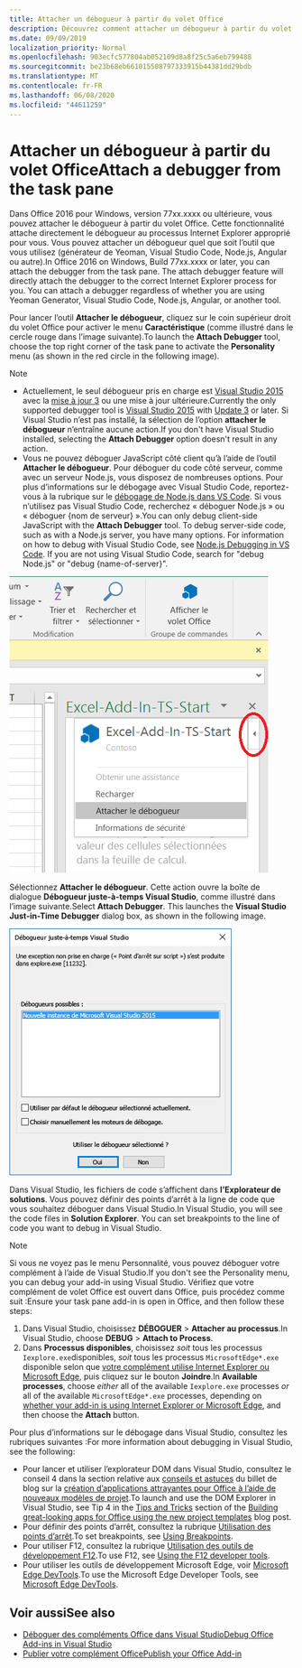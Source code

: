 ```yaml
---
title: Attacher un débogueur à partir du volet Office
description: Découvrez comment attacher un débogueur à partir du volet Office
ms.date: 09/09/2019
localization_priority: Normal
ms.openlocfilehash: 903ecfc577804ab052109d8a8f25c5a6eb799488
ms.sourcegitcommit: be23b68eb661015508797333915b44381dd29bdb
ms.translationtype: MT
ms.contentlocale: fr-FR
ms.lasthandoff: 06/08/2020
ms.locfileid: "44611259"
---
```

# <a name="attach-a-debugger-from-the-task-pane"></a><span data-ttu-id="da92b-103">Attacher un débogueur à partir du volet Office</span><span class="sxs-lookup"><span data-stu-id="da92b-103">Attach a debugger from the task pane</span></span>

<span data-ttu-id="da92b-p101">Dans Office 2016 pour Windows, version 77xx.xxxx ou ultérieure, vous pouvez attacher le débogueur à partir du volet Office. Cette fonctionnalité attache directement le débogueur au processus Internet Explorer approprié pour vous. Vous pouvez attacher un débogueur quel que soit l’outil que vous utilisez (générateur de Yeoman, Visual Studio Code, Node.js, Angular ou autre).</span><span class="sxs-lookup"><span data-stu-id="da92b-p101">In Office 2016 on Windows, Build 77xx.xxxx or later, you can attach the debugger from the task pane. The attach debugger feature will directly attach the debugger to the correct Internet Explorer process for you. You can attach a debugger regardless of whether you are using Yeoman Generator, Visual Studio Code, Node.js, Angular, or another tool.</span></span> 

<span data-ttu-id="da92b-107">Pour lancer l’outil **Attacher le débogueur**, cliquez sur le coin supérieur droit du volet Office pour activer le menu **Caractéristique** (comme illustré dans le cercle rouge dans l’image suivante).</span><span class="sxs-lookup"><span data-stu-id="da92b-107">To launch the **Attach Debugger** tool, choose the top right corner of the task pane to activate the **Personality** menu (as shown in the red circle in the following image).</span></span>   

> [!NOTE]
> - <span data-ttu-id="da92b-108">Actuellement, le seul débogueur pris en charge est [Visual Studio 2015](https://www.visualstudio.com/downloads/) avec la [mise à jour 3](https://msdn.microsoft.com/library/mt752379.aspx) ou une mise à jour ultérieure.</span><span class="sxs-lookup"><span data-stu-id="da92b-108">Currently the only supported debugger tool is [Visual Studio 2015](https://www.visualstudio.com/downloads/) with [Update 3](https://msdn.microsoft.com/library/mt752379.aspx) or later.</span></span> <span data-ttu-id="da92b-109">Si Visual Studio n’est pas installé, la sélection de l’option **attacher le débogueur** n’entraîne aucune action.</span><span class="sxs-lookup"><span data-stu-id="da92b-109">If you don't have Visual Studio installed, selecting the **Attach Debugger** option doesn't result in any action.</span></span>   
> - <span data-ttu-id="da92b-p103">Vous ne pouvez déboguer JavaScript côté client qu’à l’aide de l’outil **Attacher le débogueur**. Pour déboguer du code côté serveur, comme avec un serveur Node.js, vous disposez de nombreuses options. Pour plus d’informations sur le débogage avec Visual Studio Code, reportez-vous à la rubrique sur le [débogage de Node.js dans VS Code](https://code.visualstudio.com/docs/nodejs/nodejs-debugging). Si vous n’utilisez pas Visual Studio Code, recherchez « déboguer Node.js » ou « déboguer {nom de serveur} ».</span><span class="sxs-lookup"><span data-stu-id="da92b-p103">You can only debug client-side JavaScript with the **Attach Debugger** tool. To debug server-side code, such as with a Node.js server, you have many options. For information on how to debug with Visual Studio Code, see [Node.js Debugging in VS Code](https://code.visualstudio.com/docs/nodejs/nodejs-debugging). If you are not using Visual Studio Code, search for "debug Node.js" or "debug {name-of-server}".</span></span>

![Capture d’écran du menu Attacher le débogueur](../images/attach-debugger.png)

<span data-ttu-id="da92b-p104">Sélectionnez **Attacher le débogueur**. Cette action ouvre la boîte de dialogue **Débogueur juste-à-temps Visual Studio**, comme illustré dans l’image suivante.</span><span class="sxs-lookup"><span data-stu-id="da92b-p104">Select **Attach Debugger**. This launches the **Visual Studio Just-in-Time Debugger** dialog box, as shown in the following image.</span></span> 

![Capture d’écran de la boîte de dialogue Débogueur juste-à-temps Visual Studio](../images/visual-studio-debugger.png)

<span data-ttu-id="da92b-p105">Dans Visual Studio, les fichiers de code s’affichent dans **l’Explorateur de solutions**.   Vous pouvez définir des points d’arrêt à la ligne de code que vous souhaitez déboguer dans Visual Studio.</span><span class="sxs-lookup"><span data-stu-id="da92b-p105">In Visual Studio, you will see the code files in **Solution Explorer**.   You can set breakpoints to the line of code you want to debug in Visual Studio.</span></span>

> [!NOTE]
> <span data-ttu-id="da92b-120">Si vous ne voyez pas le menu Personnalité, vous pouvez déboguer votre complément à l’aide de Visual Studio.</span><span class="sxs-lookup"><span data-stu-id="da92b-120">If you don't see the Personality menu, you can debug your add-in using Visual Studio.</span></span> <span data-ttu-id="da92b-121">Vérifiez que votre complément de volet Office est ouvert dans Office, puis procédez comme suit :</span><span class="sxs-lookup"><span data-stu-id="da92b-121">Ensure your task pane add-in is open in Office, and then follow these steps:</span></span>
>
> 1. <span data-ttu-id="da92b-122">Dans Visual Studio, choisissez **DÉBOGUER** > **Attacher au processus**.</span><span class="sxs-lookup"><span data-stu-id="da92b-122">In Visual Studio, choose **DEBUG** > **Attach to Process**.</span></span>
> 2. <span data-ttu-id="da92b-123">Dans **Processus disponibles**, choisissez *soit* tous les processus `Iexplore.exe`disponibles, *soit* tous les processus `MicrosoftEdge*.exe` disponible selon que [votre complément utilise Internet Explorer ou Microsoft Edge](../concepts/browsers-used-by-office-web-add-ins.md), puis cliquez sur le bouton **Joindre**.</span><span class="sxs-lookup"><span data-stu-id="da92b-123">In **Available processes**, choose *either* all of the available `Iexplore.exe` processes *or* all of the available `MicrosoftEdge*.exe` processes, depending on [whether your add-in is using Internet Explorer or Microsoft Edge](../concepts/browsers-used-by-office-web-add-ins.md), and then choose the **Attach** button.</span></span>

<span data-ttu-id="da92b-124">Pour plus d’informations sur le débogage dans Visual Studio, consultez les rubriques suivantes :</span><span class="sxs-lookup"><span data-stu-id="da92b-124">For more information about debugging in Visual Studio, see the following:</span></span>

-    <span data-ttu-id="da92b-125">Pour lancer et utiliser l’explorateur DOM dans Visual Studio, consultez le conseil 4 dans la section relative aux [conseils et astuces](https://blogs.msdn.microsoft.com/officeapps/2013/04/16/building-great-looking-apps-for-office-using-the-new-project-templates/#tips_tricks) du billet de blog sur la [création d’applications attrayantes pour Office à l’aide de nouveaux modèles de projet](https://blogs.msdn.microsoft.com/officeapps/2013/04/16/building-great-looking-apps-for-office-using-the-new-project-templates).</span><span class="sxs-lookup"><span data-stu-id="da92b-125">To launch and use the DOM Explorer in Visual Studio, see Tip 4 in the [Tips and Tricks](https://blogs.msdn.microsoft.com/officeapps/2013/04/16/building-great-looking-apps-for-office-using-the-new-project-templates/#tips_tricks) section of the [Building great-looking apps for Office using the new project templates](https://blogs.msdn.microsoft.com/officeapps/2013/04/16/building-great-looking-apps-for-office-using-the-new-project-templates) blog post.</span></span>
-    <span data-ttu-id="da92b-126">Pour définir des points d’arrêt, consultez la rubrique [Utilisation des points d’arrêt](/visualstudio/debugger/using-breakpoints?view=vs-2015).</span><span class="sxs-lookup"><span data-stu-id="da92b-126">To set breakpoints, see [Using Breakpoints](/visualstudio/debugger/using-breakpoints?view=vs-2015).</span></span>
-    <span data-ttu-id="da92b-127">Pour utiliser F12, consultez la rubrique [Utilisation des outils de développement F12](/previous-versions/windows/internet-explorer/ie-developer/samples/bg182326(v=vs.85)).</span><span class="sxs-lookup"><span data-stu-id="da92b-127">To use F12, see [Using the F12 developer tools](/previous-versions/windows/internet-explorer/ie-developer/samples/bg182326(v=vs.85)).</span></span>
-   <span data-ttu-id="da92b-128">Pour utiliser les outils de développement Microsoft Edge, voir [Microsoft Edge DevTools](https://www.microsoft.com/p/microsoft-edge-devtools-preview/9mzbfrmz0mnj?activetab=pivot%3Aoverviewtab).</span><span class="sxs-lookup"><span data-stu-id="da92b-128">To use the Microsoft Edge Developer Tools, see [Microsoft Edge DevTools](https://www.microsoft.com/p/microsoft-edge-devtools-preview/9mzbfrmz0mnj?activetab=pivot%3Aoverviewtab).</span></span>

## <a name="see-also"></a><span data-ttu-id="da92b-129">Voir aussi</span><span class="sxs-lookup"><span data-stu-id="da92b-129">See also</span></span>

- [<span data-ttu-id="da92b-130">Déboguer des compléments Office dans Visual Studio</span><span class="sxs-lookup"><span data-stu-id="da92b-130">Debug Office Add-ins in Visual Studio</span></span>](../develop/debug-office-add-ins-in-visual-studio.md)
- [<span data-ttu-id="da92b-131">Publier votre complément Office</span><span class="sxs-lookup"><span data-stu-id="da92b-131">Publish your Office Add-in</span></span>](../publish/publish.md)
